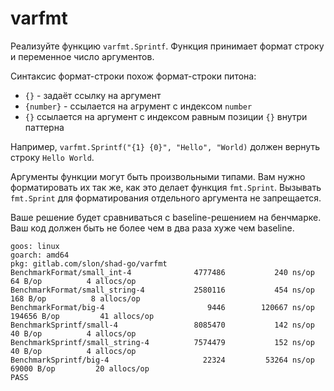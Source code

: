 # varfmt

Реализуйте функцию `varfmt.Sprintf`. Функция принимает формат строку и переменное число аргументов.

Синтаксис формат-строки похож формат-строки питона:
 - `{}` - задаёт ссылку на аргумент
 - `{number}` - ссылается на агрумент с индексом `number`
 - `{}` ссылается на аргумент с индексом равным позиции `{}` внутри паттерна

Например, `varfmt.Sprintf("{1} {0}", "Hello", "World)` должен вернуть строку `Hello World`.

Аргументы функции могут быть произвольными типами. Вам нужно форматировать их так же, как это
делает функция `fmt.Sprint`. Вызывать `fmt.Sprint` для форматирования отдельного аргумента
не запрещается.

Ваше решение будет сравниваться с baseline-решением на бенчмарке. Ваш код должен
быть не более чем в два раза хуже чем baseline.

```
goos: linux
goarch: amd64
pkg: gitlab.com/slon/shad-go/varfmt
BenchmarkFormat/small_int-4         	 4777486	       240 ns/op	      64 B/op	       4 allocs/op
BenchmarkFormat/small_string-4      	 2580116	       454 ns/op	     168 B/op	       8 allocs/op
BenchmarkFormat/big-4               	    9446	    120667 ns/op	  194656 B/op	      41 allocs/op
BenchmarkSprintf/small-4            	 8085470	       142 ns/op	      40 B/op	       4 allocs/op
BenchmarkSprintf/small_string-4     	 7574479	       152 ns/op	      40 B/op	       4 allocs/op
BenchmarkSprintf/big-4              	   22324	     53264 ns/op	   69000 B/op	      20 allocs/op
PASS
```
